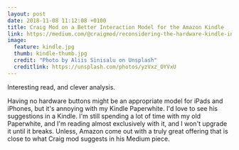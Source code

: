 ```yaml
---
layout: post
date: 2018-11-08 11:12:08 +0100
title: Craig Mod on a Better Interaction Model for the Amazon Kindle
link: https://medium.com/@craigmod/reconsidering-the-hardware-kindle-interface-3c54088bed9e
image:
  feature: kindle.jpg
  thumb: kindle-thumb.jpg
  credit: "Photo by Aliis Sinisalu on Unsplash"
  creditlink: https://unsplash.com/photos/yzVxz_OYVxU
---
```


Interesting read, and clever analysis.

Having no hardware buttons might be an appropriate model for iPads and iPhones, but it's annoying with my Kindle Paperwhite. I'd love to see his suggestions in a Kindle. I'm still spending a lot of time with my old Paperwhite, and I'm reading almost exclusively with it, and I won't upgrade it until it breaks. Unless, Amazon come out with a truly great offering that is close to what Craig mod suggests in his Medium piece.
